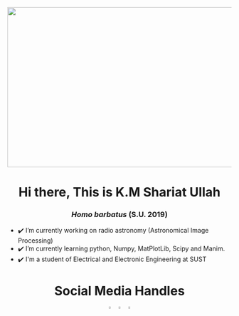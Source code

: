 <p align='center'> <img src= "https://img.youtube.com/vi/ryg077wBvsM/maxresdefault.jpg" width="640px" height = "360px"> </p>
<h1 align="center">Hi there, This is K.M Shariat Ullah</h1>
<h3 align="center"><i>Homo barbatus</i> <b> (S.U. 2019)</b></h3>

- ✔️ I’m currently working on radio astronomy (Astronomical Image Processing)
- ✔️ I’m currently learning python, Numpy, MatPlotLib, Scipy and Manim.
- ✔️ I'm a student of Electrical and Electronic Engineering at SUST

<h1 align="center">Social Media Handles</h1>

<p align='center'>
<a href="https://twitter.com/kmshariat" target="blank"><img align="center" src="https://img.icons8.com/color/48/000000/twitter.png" width="3.5%"/></a>
<a href="https://bd.linkedin.com/in/k-m-shariat-ullah-79a5001b4" target="blank"><img align="center" src="https://img.icons8.com/color/48/000000/linkedin.png" width="3.5%" /></a>
<a href="https://www.facebook.com/kmshariatbd" target="blank"><img align="center" src="https://img.icons8.com/fluent/48/000000/facebook-new.png" width="3.5%" /></a>
